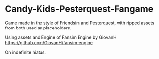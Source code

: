 # Candy-Kids-Pesterquest-Fangame
Game made in the style of Friendsim and Pesterquest, with ripped assets from both used as placeholders.

Using assets and Engine of Fansim Engine by GiovanH https://github.com/GiovanH/fansim-engine

On indefinite hiatus.
